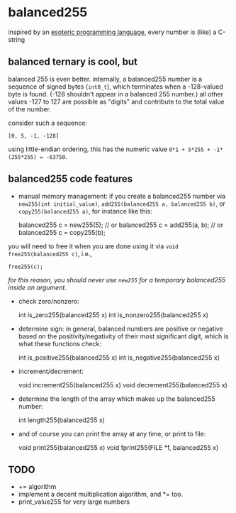 # balanced255
inspired by an [esoteric programming language](http://www.dangermouse.net/esoteric/bit.html), 
every number is (like) a C-string

## balanced ternary is cool, but

balanced 255 is even better.  internally, a balanced255 number is a sequence of signed bytes (`int8_t`),
which terminates when a -128-valued byte is found.  (-128 shouldn't appear in a balanced 255 number.)
all other values -127 to 127 are possible as "digits" and contribute to the total value of the number.

consider such a sequence:

    [0, 5, -1, -128]

using little-endian ordering, this has the numeric value `0*1 + 5*255 + -1*(255*255) = -63750`.

## balanced255 code features

* manual memory management:  if you create a balanced255 number via `new255(int initial_value)`,
`add255(balanced255 a, balanced255 b)`, or `copy255(balanced255 a)`, for instance like this:

    balanced255 c = new255(5);
    // or
    balanced255 c = add255(a, b);
    // or
    balanced255 c = copy255(b);

you will need to free it when you are done using it via `void free255(balanced255 c)`, i.e.,
    
    free255(c);

_for this reason, you should never use `new255` for a temporary balanced255 inside an argument._

* check zero/nonzero:  

    int is_zero255(balanced255 x)
    int is_nonzero255(balanced255 x)

* determine sign:  in general, balanced numbers are positive or negative based on
the positivity/negativity of their most significant digit, which is what these functions check:

    int is_positive255(balanced255 x)
    int is_negative255(balanced255 x)

* increment/decrement: 
    
    void increment255(balanced255 x)
    void decrement255(balanced255 x)

* determine the length of the array which makes up the balanced255 number:
    
    int length255(balanced255 x)

* and of course you can print the array at any time, or print to file:

    void print255(balanced255 x)
    void fprint255(FILE *f, balanced255 x)


## TODO

* += algorithm
* implement a decent multiplication algorithm, and \*= too.
* print\_value255 for very large numbers
